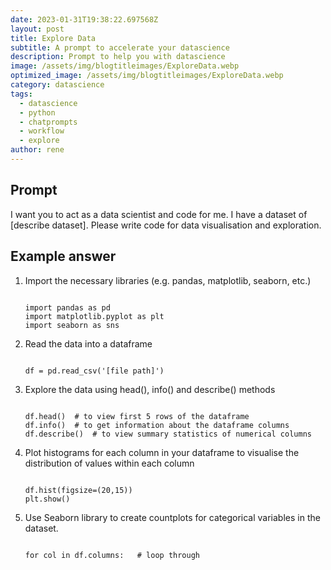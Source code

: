 ```yaml
---
date: 2023-01-31T19:38:22.697568Z
layout: post
title: Explore Data
subtitle: A prompt to accelerate your datascience
description: Prompt to help you with datascience 
image: /assets/img/blogtitleimages/ExploreData.webp
optimized_image: /assets/img/blogtitleimages/ExploreData.webp
category: datascience
tags:
  - datascience
  - python
  - chatprompts
  - workflow
  - explore
author: rene
---
```


## Prompt

  <div class='promptinnerdivtop'>
    <div class='prompttextdiv'>
    <p>I want you to act as a data scientist and code for me. I have a dataset of [describe dataset]. Please write code for data visualisation and exploration.</p>
    </div>
  </div>


## Example answer
  <div class='promptinnerdivbottom' >
    <div class='prompttextdiv'>
    <p>

<ol>
  <li>Import the necessary libraries (e.g. pandas, matplotlib, seaborn, etc.)</li>
  <pre><code>
import pandas as pd
import matplotlib.pyplot as plt
import seaborn as sns</code></pre>
  
  <li>Read the data into a dataframe</li>
  <pre><code>
df = pd.read_csv('[file path]')</code></pre>
  
  <li>Explore the data using head(), info() and describe() methods</li>
  <pre><code>
df.head()  # to view first 5 rows of the dataframe
df.info()  # to get information about the dataframe columns
df.describe()  # to view summary statistics of numerical columns</code></pre>

  <li>Plot histograms for each column in your dataframe to visualise the distribution of values within each column</li>
  <pre><code>
df.hist(figsize=(20,15))
plt.show()</code></pre>

  <li>Use Seaborn library to create countplots for categorical variables in the dataset.</li>
  <pre><code>
for col in df.columns:   # loop through</p>
    </div>
  </div>
